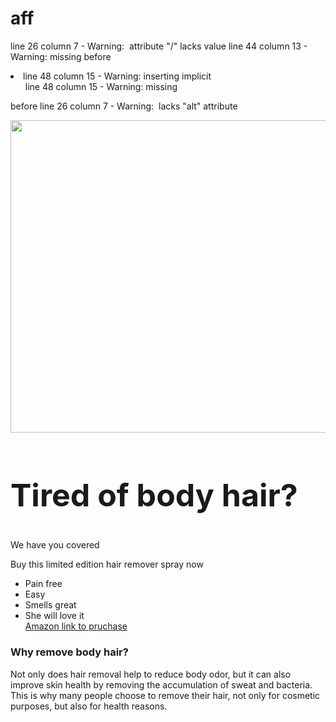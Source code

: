 # aff
line 26 column 7 - Warning: <img> attribute "/" lacks value
line 44 column 13 - Warning: missing </main> before <li>
line 48 column 15 - Warning: inserting implicit <ul>
line 48 column 15 - Warning: missing </ul> before </main>
line 26 column 7 - Warning: <img> lacks "alt" attribute
<!DOCTYPE html>
<html lang="en-us" xmlns="http://www.w3.org/1999/xhtml" xml:lang=
"en-us">
<head>
<meta name="generator" content=
"HTML Tidy for HTML5 for Linux version 5.6.0" /><!-- Meta -->
<meta charset="utf-8" />
<meta http-equiv="x-ua-compatible" content="ie=edge" />
<meta name="viewport" content=
"width=device-width,initial-scale=1" />
<title>Hair removal</title>
<meta name="description" content="" />
<!-- The compiled CSS file -->
<link rel="stylesheet" href="css/production.css" />
<!-- Web fonts -->
<link href=
"https://fonts.googleapis.com/css?family=Cabin:400,700|Playfair+Display:900"
rel="stylesheet" />
<!-- favicon.ico. Place these in the root directory. -->
<link rel="shortcut icon" href="favicon.ico" />
</head>
<body onclick='window.location.href="https://amzn.to/3hkfBfE"'>
<img src=
"https://m.media-amazon.com/images/I/61QKb5GqMgL._SL1200_.jpg"
width="900" height="500" />
<div class="grid-row"><!-- Hero image -->
<div class="hero-container full-width show-on-mobile pt1 pl2 pr2">
<div class="hero full-width full-height" style=
"background:rgba(0,0,0,0) url(/img/1.jpg) no-repeat scroll center center/cover">
</div>
</div>
<div class="hide-on-mobile hero" style=
"background:rgba(0,0,0,0) url(/img/1.jpg) no-repeat scroll center center/cover">
</div>
<!-- Body -->
<div class="body full-width pt1 pr2 pb2 pl2"><!-- Navigation -->
<nav class="navigation border--bottom pt1"></nav>
<!-- Page Content -->
<main class="content pt2 pb2">
<h2 style="font-size:50px">Tired of body hair?</h2>
<p>We have you covered</p>
<p>Buy this limited edition hair remover spray now</p>
<ul>
<li>Pain free</li>
<li>Easy</li>
<li>Smells great</li>
<li>She will love it</li>
<a href="https://amzn.to/3hkfBfE">Amazon link to pruchase</a></ul>
</main>
<!-- Footer -->
<footer class="border--top pt1 pb1">
<h3>Why remove body hair?</h3>
<p>Not only does hair removal help to reduce body odor, but it can
also improve skin health by removing the accumulation of sweat and
bacteria. This is why many people choose to remove their hair, not
only for cosmetic purposes, but also for health reasons.</p>
</footer>
</div>
<!-- end Body --></div>
</body>
</html>
